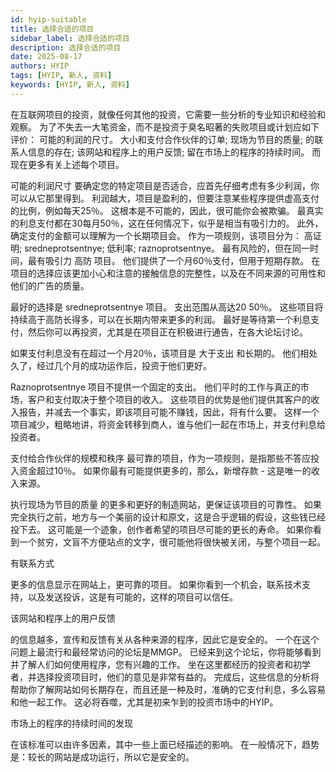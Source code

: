 ```yaml
---
id: hyip-suitable
title: 选择合适的项目
sidebar_label: 选择合适的项目
description: 选择合适的项目
date: 2025-08-17
authors: HYIP
tags: [HYIP, 新人, 资料]
keywords: [HYIP, 新人, 资料]
---
```




在互联网项目的投资，就像任何其他的投资，它需要一些分析的专业知识和经验和观察。 为了不失去一大笔资金，而不是投资于臭名昭著的失败项目或计划应如下评价： 
可能的利润的尺寸。 
大小和支付合作伙伴的订单; 
现场为节目的质量;
 的联系人信息的存在; 
该网站和程序上的用户反馈; 
留在市场上的程序的持续时间。 
而现在更多有关上述每个项目。 

可能的利润尺寸 
要确定您的特定项目是否适合，应首先仔细考虑有多少利润，你可以从它那里得到。 利润越大，项目是盈利的，但要注意某些程序提供虚高支付的比例，例如每天25％。 这根本是不可能的，因此，很可能你会被欺骗。 最真实的利息支付都在30每月50％，这在任何情况下，似乎是相当有吸引力的。 
此外，确定支付的金额可以理解为一个长期项目会。 作为一项规则，该项目分为： 
高证明; sredneprotsentnye; 
低利率; raznoprotsentnye。 
最有风险的，但在同一时间，最有吸引力 高防 项目。 他们提供了一个月60％支付，但用于短期存款。 在项目的选择应该更加小心和注意的接触信息的完整性，以及在不同来源的可用性和他们的广告的质量。 

最好的选择是 sredneprotsentnye 项目。 支出范围从高达20 50％。 这些项目将持续高于高防长得多，可以在长期内带来更多的利润。 最好是等待第一个利息支付，然后你可以再投资，尤其是在项目正在积极进行通告，在各大论坛讨论。 

如果支付利息没有在超过一个月20％，该项目是 大于支出 和长期的。 他们相处久了，经过几个月的成功运作后，投资于他们更好。 

Raznoprotsentnye 项目不提供一个固定的支出。 他们平时的工作与真正的市场，客户和支付取决于整个项目的收入。 这些项目的优势是他们提供其客户的收入报告，并减去一个事实，即该项目可能不赚钱，因此，将有什么要。 这样一个项目减少，粗略地讲，将资金转移到商人，谁与他们一起在市场上，并支付利息给投资者。 


支付给合作伙伴的规模和秩序 
最可靠的项目，作为一项规则，是指那些不答应投入资金超过10％。 如果你最有可能提供更多的，那么，新增存款 - 这是唯一的收入来源。 

执行现场为节目的质量 
的更多和更好的制造网站，更保证该项目的可靠性。 如果完全执行之前，地方与一个美丽的设计和原文，这是合乎逻辑的假设，这些钱已经投下去。 这可能是一个迹象，创作者希望的项目尽可能的更长的寿命。 如果你看到一个贫穷，文盲不方便站点的文字，很可能他将很快被关闭，与整个项目一起。 

有联系方式 

更多的信息显示在网站上，更可靠的项目。 如果你看到一个机会，联系技术支持，以及发送投诉，这是有可能的，这样的项目可以信任。 


该网站和程序上的用户反馈 

的信息越多，宣传和反馈有关从各种来源的程序，因此它是安全的。 一个在这个问题上最流行和最经常访问的论坛是MMGP。 已经来到这个论坛，你将能够看到并了解人们如何使用程序，您有兴趣的工作。 坐在这里都经历的投资者和初学者，并选择投资项目时，他们的意见是非常有益的。 完成后，这些信息的分析将帮助你了解网站如何长期存在，而且还是一种及时，准确的它支付利息，多么容易和他一起工作。 这必将吞噬，尤其是初来乍到的投资市场中的HYIP。 


市场上的程序的持续时间的发现 

在该标准可以由许多因素，其中一些上面已经描述的影响。 在一般情况下，趋势是：较长的网站是成功运行，所以它是安全的。











